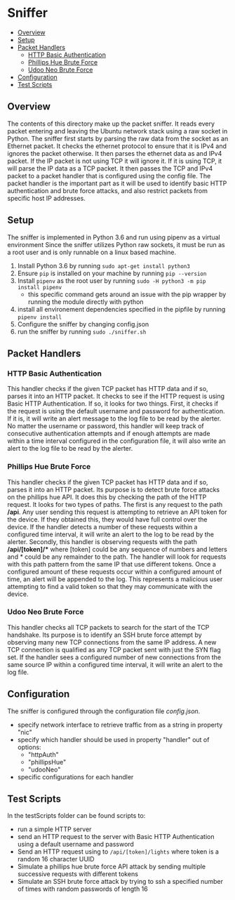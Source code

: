 # Sniffer
* [Overview](#overview)
* [Setup](#setup)
* [Packet Handlers](#packet-handlers)
	* [HTTP Basic Authentication](#http-basic-authentication)
	* [Phillips Hue Brute Force](#phillips-hue-brute-force)
	* [Udoo Neo Brute Force](#udoo-neo-brute-force)
* [Configuration](#configuration)
* [Test Scripts](#test-scripts)


## Overview

The contents of this directory make up the packet sniffer.  It reads every packet
entering and leaving the Ubuntu network stack using a raw socket in Python.  The sniffer first starts by parsing the raw data from the socket as an Ethernet packet.  It checks the ethernet protocol to ensure that it is IPv4 and ignores the packet otherwise.  It then parses the ethernet data as and IPv4 packet.  If the IP packet is not using TCP it will ignore it.  If it is using TCP, it will parse the IP data as a TCP packet.  It then passes the TCP and IPv4 packet to a packet handler that is configured using the config file.  The packet handler is the important part as it will be used to identify basic HTTP authentication and brute force attacks, and also restrict packets from specific host IP addresses.

## Setup
The sniffer is implemented in Python 3.6 and run using pipenv as a virtual environment
Since the sniffer utilizes Python raw sockets, it must be run as a root user and is only runnable on a linux based machine.
1. Install Python 3.6 by running `sudo apt-get install python3` 
2. Ensure `pip` is installed on your machine by running `pip --version`
3. Install `pipenv` as the root user by running `sudo -H python3 -m pip install pipenv`
	* this specific command gets around an issue with the pip wrapper by running the module directly with python
4. install all environement dependencies specified in the pipfile by running `pipenv install` 
5. Configure the sniffer by changing config.json
6. run the sniffer by running `sudo ./sniffer.sh`

## Packet Handlers

### HTTP Basic Authentication
This handler checks if the given TCP packet has HTTP data and if so, parses it into an HTTP packet.  It checks to see if the HTTP request is using Basic HTTP Authentication.  If so, it looks for two things.  First, it checks if the request is using the default username and password for authentication.  If it is, it will write an alert message to the log file to be read by the alerter.  No matter the username or password, this handler will keep track of consecutive  authentication attempts and if enough attempts are made within a time interval configured in the configuration file, it will also write an alert to the log file to be read by the alerter.

### Phillips Hue Brute Force
This handler checks if the given TCP packet has HTTP data and if so, parses it into an HTTP packet.  Its purpose is to detect brute force attacks on the phillips hue API.  It does this by checking the path of the HTTP request.  It looks for two types of paths.  The first is any request to the path __/api__.  Any user sending this request is attempting to retrieve an API token for the device.  If they obtained this, they would have full control over the device.  If the handler detects a number of these requests within a configured time interval, it will write an alert to the log to be read by the alerter.  Secondly, this handler is observing requests with the path __/api/[token]/*__ where [token] could be any sequence of numbers and letters and * could be any remainder to the path.  The handler will look for requests with this path pattern from the same IP that use different tokens.  Once a configured amount of these requests occur within a configured amount of time, an alert will be appended to the log.  This represents a malicious user attempting to find a valid token so that they may communicate with the device. 

### Udoo Neo Brute Force
This handler checks all TCP packets to search for the start of the TCP handshake.  Its purpose is to identify an SSH brute force attempt by observing many new TCP connections from the same IP address.  A new TCP connection is qualified as any TCP packet sent with just the SYN flag set.  If the handler sees a configured number of new connections from the same source IP within a configured time interval, it will write an alert to the log file.  

## Configuration
The sniffer is configured through the configuration file *config.json*.  
* specify network interface to retrieve traffic from as a string in property "nic"
* specify which handler should be used in property "handler" out of options:
	* "httpAuth"
	* "phillipsHue"
	* "udooNeo"
* specific configurations for each handler

## Test Scripts
In the testScripts folder can be found scripts to:
* run a simple HTTP server
* send an HTTP request to the server with Basic HTTP Authentication using a default username and password
* Send an HTTP request using to `/api/[token]/lights` where token is a random 16 character UUID
* Simulate a phillips hue brute force API attack by sending multiple successive requests with different tokens
* Simulate an SSH brute force attack by trying to ssh a specified number of times with random passwords of length 16
